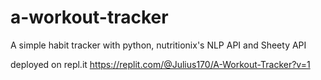 # a-workout-tracker
A simple habit tracker with python, nutritionix's  NLP API and Sheety API  

deployed on repl.it
https://replit.com/@Julius170/A-Workout-Tracker?v=1
